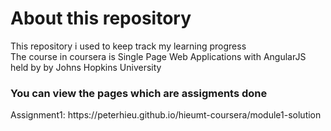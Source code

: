 <h1>About this repository</h1>
This repository i used to keep track my learning progress <br/>
The course in coursera is Single Page Web Applications with AngularJS held by by Johns Hopkins University <br/>

<h3>You can view the pages which are assigments done</h3>
Assignment1:  https://peterhieu.github.io/hieumt-coursera/module1-solution






